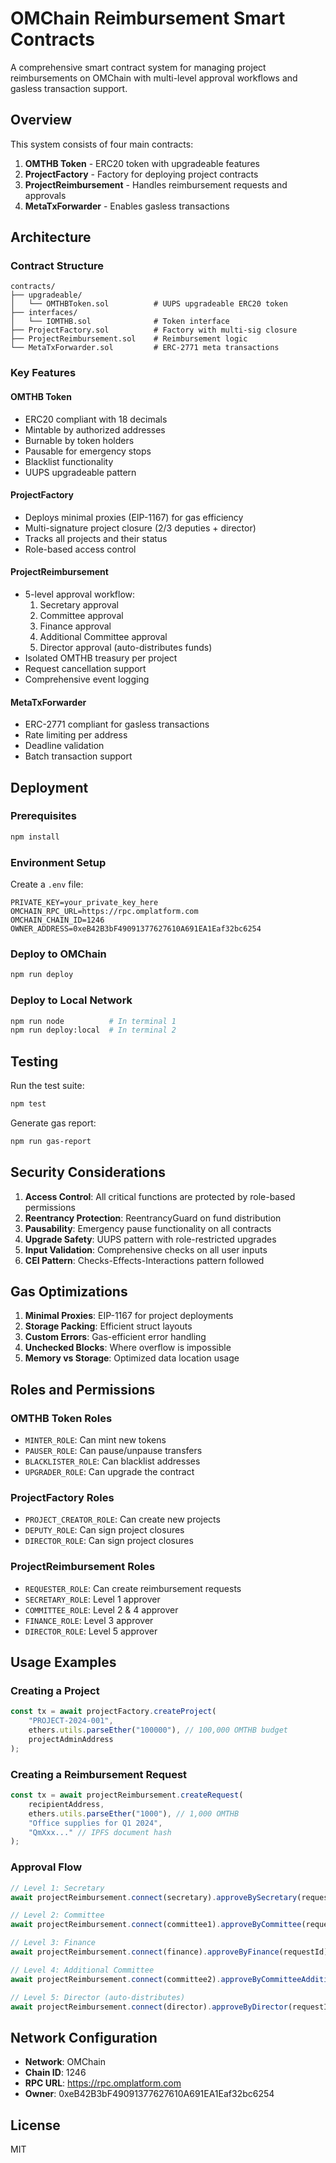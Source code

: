 # OMChain Reimbursement Smart Contracts

A comprehensive smart contract system for managing project reimbursements on OMChain with multi-level approval workflows and gasless transaction support.

## Overview

This system consists of four main contracts:

1. **OMTHB Token** - ERC20 token with upgradeable features
2. **ProjectFactory** - Factory for deploying project contracts
3. **ProjectReimbursement** - Handles reimbursement requests and approvals
4. **MetaTxForwarder** - Enables gasless transactions

## Architecture

### Contract Structure
```
contracts/
├── upgradeable/
│   └── OMTHBToken.sol          # UUPS upgradeable ERC20 token
├── interfaces/
│   └── IOMTHB.sol              # Token interface
├── ProjectFactory.sol          # Factory with multi-sig closure
├── ProjectReimbursement.sol    # Reimbursement logic
└── MetaTxForwarder.sol         # ERC-2771 meta transactions
```

### Key Features

#### OMTHB Token
- ERC20 compliant with 18 decimals
- Mintable by authorized addresses
- Burnable by token holders
- Pausable for emergency stops
- Blacklist functionality
- UUPS upgradeable pattern

#### ProjectFactory
- Deploys minimal proxies (EIP-1167) for gas efficiency
- Multi-signature project closure (2/3 deputies + director)
- Tracks all projects and their status
- Role-based access control

#### ProjectReimbursement
- 5-level approval workflow:
  1. Secretary approval
  2. Committee approval
  3. Finance approval
  4. Additional Committee approval
  5. Director approval (auto-distributes funds)
- Isolated OMTHB treasury per project
- Request cancellation support
- Comprehensive event logging

#### MetaTxForwarder
- ERC-2771 compliant for gasless transactions
- Rate limiting per address
- Deadline validation
- Batch transaction support

## Deployment

### Prerequisites
```bash
npm install
```

### Environment Setup
Create a `.env` file:
```env
PRIVATE_KEY=your_private_key_here
OMCHAIN_RPC_URL=https://rpc.omplatform.com
OMCHAIN_CHAIN_ID=1246
OWNER_ADDRESS=0xeB42B3bF49091377627610A691EA1Eaf32bc6254
```

### Deploy to OMChain
```bash
npm run deploy
```

### Deploy to Local Network
```bash
npm run node          # In terminal 1
npm run deploy:local  # In terminal 2
```

## Testing

Run the test suite:
```bash
npm test
```

Generate gas report:
```bash
npm run gas-report
```

## Security Considerations

1. **Access Control**: All critical functions are protected by role-based permissions
2. **Reentrancy Protection**: ReentrancyGuard on fund distribution
3. **Pausability**: Emergency pause functionality on all contracts
4. **Upgrade Safety**: UUPS pattern with role-restricted upgrades
5. **Input Validation**: Comprehensive checks on all user inputs
6. **CEI Pattern**: Checks-Effects-Interactions pattern followed

## Gas Optimizations

1. **Minimal Proxies**: EIP-1167 for project deployments
2. **Storage Packing**: Efficient struct layouts
3. **Custom Errors**: Gas-efficient error handling
4. **Unchecked Blocks**: Where overflow is impossible
5. **Memory vs Storage**: Optimized data location usage

## Roles and Permissions

### OMTHB Token Roles
- `MINTER_ROLE`: Can mint new tokens
- `PAUSER_ROLE`: Can pause/unpause transfers
- `BLACKLISTER_ROLE`: Can blacklist addresses
- `UPGRADER_ROLE`: Can upgrade the contract

### ProjectFactory Roles
- `PROJECT_CREATOR_ROLE`: Can create new projects
- `DEPUTY_ROLE`: Can sign project closures
- `DIRECTOR_ROLE`: Can sign project closures

### ProjectReimbursement Roles
- `REQUESTER_ROLE`: Can create reimbursement requests
- `SECRETARY_ROLE`: Level 1 approver
- `COMMITTEE_ROLE`: Level 2 & 4 approver
- `FINANCE_ROLE`: Level 3 approver
- `DIRECTOR_ROLE`: Level 5 approver

## Usage Examples

### Creating a Project
```javascript
const tx = await projectFactory.createProject(
    "PROJECT-2024-001",
    ethers.utils.parseEther("100000"), // 100,000 OMTHB budget
    projectAdminAddress
);
```

### Creating a Reimbursement Request
```javascript
const tx = await projectReimbursement.createRequest(
    recipientAddress,
    ethers.utils.parseEther("1000"), // 1,000 OMTHB
    "Office supplies for Q1 2024",
    "QmXxx..." // IPFS document hash
);
```

### Approval Flow
```javascript
// Level 1: Secretary
await projectReimbursement.connect(secretary).approveBySecretary(requestId);

// Level 2: Committee
await projectReimbursement.connect(committee1).approveByCommittee(requestId);

// Level 3: Finance
await projectReimbursement.connect(finance).approveByFinance(requestId);

// Level 4: Additional Committee
await projectReimbursement.connect(committee2).approveByCommitteeAdditional(requestId);

// Level 5: Director (auto-distributes)
await projectReimbursement.connect(director).approveByDirector(requestId);
```

## Network Configuration

- **Network**: OMChain
- **Chain ID**: 1246
- **RPC URL**: https://rpc.omplatform.com
- **Owner**: 0xeB42B3bF49091377627610A691EA1Eaf32bc6254

## License

MIT